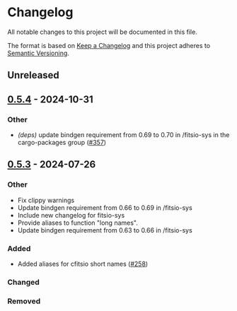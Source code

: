 # Changelog

All notable changes to this project will be documented in this file.

The format is based on [Keep a Changelog](http://keepachangelog.com/en/1.0.0/) and this project adheres to [Semantic Versioning](http://semver.org/spec/v2.0.0.html).

## Unreleased

## [0.5.4](https://github.com/simonrw/rust-fitsio/compare/fitsio-sys-v0.5.3...fitsio-sys-v0.5.4) - 2024-10-31

### Other

- *(deps)* update bindgen requirement from 0.69 to 0.70 in /fitsio-sys in the cargo-packages group ([#357](https://github.com/simonrw/rust-fitsio/pull/357))

## [0.5.3](https://github.com/simonrw/rust-fitsio/compare/fitsio-sys-v0.5.2...fitsio-sys-v0.5.3) - 2024-07-26

### Other
- Fix clippy warnings
- Update bindgen requirement from 0.66 to 0.69 in /fitsio-sys
- Include new changelog for fitsio-sys
- Provide aliases to function "long names".
- Update bindgen requirement from 0.63 to 0.66 in /fitsio-sys
### Added

* Added aliases for cfitsio short names ([#258](https://github.com/simonrw/rust-fitsio/pull/258))

### Changed
### Removed
